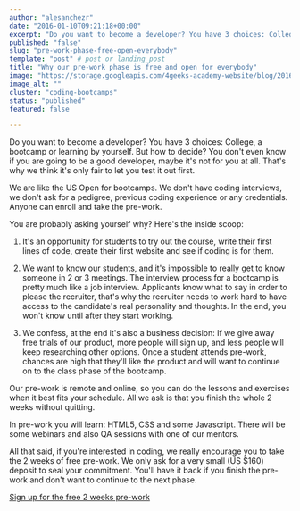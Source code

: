 ```yaml
---
author: "alesanchezr"
date: "2016-01-10T09:21:18+00:00"
excerpt: "Do you want to become a developer? You have 3 choices: College, bootcamps or learn by yourself. Is only fair that we let you test it out first."
published: "false"
slug: "pre-work-phase-free-open-everybody"
template: "post" # post or landing_post
title: "Why our pre-work phase is free and open for everybody"
image: "https://storage.googleapis.com/4geeks-academy-website/blog/2016/01/welcome-1.jpg"
image_alt: ""
cluster: "coding-bootcamps"
status: "published"
featured: false

---
```


Do you want to become a developer? You have 3 choices: College, a bootcamp or learning by yourself. But how to decide? You don't even know if you are going to be a good developer, maybe it's not for you at all. That's why we think it's only fair to let you test it out first.

We are like the US Open for bootcamps. We don't have coding interviews, we don't ask for a pedigree, previous coding experience or any credentials. Anyone can enroll and take the pre-work.

You are probably asking yourself why? Here's the inside scoop:



 	
  1. It's an opportunity for students to try out the course, write their first lines of code, create their first website and see if coding is for them.

 	
  2. We want to know our students, and it's impossible to really get to know someone in 2 or 3 meetings. The interview process for a bootcamp is pretty much like a job interview. Applicants know what to say in order to please the recruiter, that's why the recruiter needs to work hard to have access to the candidate's real personality and thoughts. In the end, you won't know until after they start working.

 	
  3. We confess, at the end it's also a business decision: If we give away free trials of our product, more people will sign up, and less people will keep researching other options. Once a student attends pre-work, chances are high that they'll like the product and will want to continue on to the class phase of the bootcamp.


Our pre-work is remote and online, so you can do the lessons and exercises when it best fits your schedule. All we ask is that you finish the whole 2 weeks without quitting.

In pre-work you will learn: HTML5, CSS and some Javascript. There will be some webinars and also QA sessions with one of our mentors.

All that said, if you're interested in coding, we really encourage you to take the 2 weeks of free pre-work. We only ask for a very small (US $160) deposit to seal your commitment. You'll have it back if you finish the pre-work and don't want to continue to the next phase.


[Sign up for the free 2 weeks pre-work](/course/web-development-parttime)
